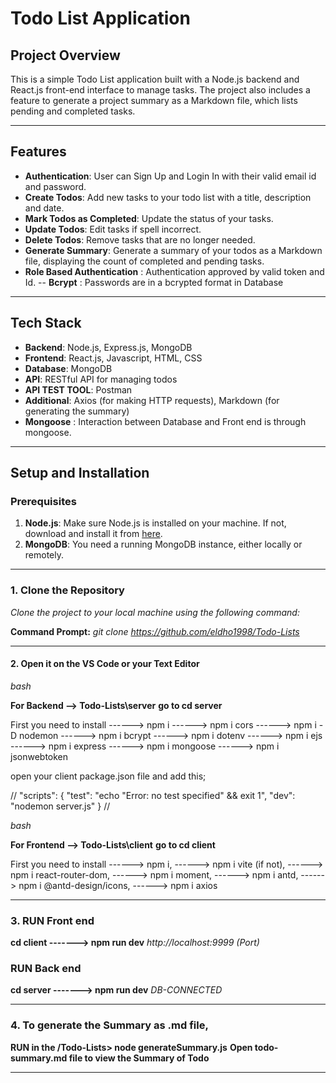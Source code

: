 # Todo List Application

## Project Overview

This is a simple Todo List application built with a Node.js backend and React.js front-end interface to manage tasks. The project also includes a feature to generate a project summary as a Markdown file, which lists pending and completed tasks.

---

## Features

- **Authentication**: User can Sign Up and Login In with their valid email id and password.
- **Create Todos**: Add new tasks to your todo list with a title, description and date.
- **Mark Todos as Completed**: Update the status of your tasks.
- **Update Todos**: Edit tasks if spell incorrect.
- **Delete Todos**: Remove tasks that are no longer needed.
- **Generate Summary**: Generate a summary of your todos as a Markdown file, displaying the count of completed and pending tasks.
- **Role Based Authentication** : Authentication approved by valid token and Id.
  -- **Bcrypt** : Passwords are in a bcrypted format in Database

---

## Tech Stack

- **Backend**: Node.js, Express.js, MongoDB
- **Frontend**: React.js, Javascript, HTML, CSS
- **Database**: MongoDB
- **API**: RESTful API for managing todos
- **API TEST TOOL**: Postman
- **Additional**: Axios (for making HTTP requests), Markdown (for generating the summary)
- **Mongoose** : Interaction between Database and Front end is through mongoose.

---

## Setup and Installation

### Prerequisites

1. **Node.js**: Make sure Node.js is installed on your machine. If not, download and install it from [here](https://nodejs.org/).
2. **MongoDB**: You need a running MongoDB instance, either locally or remotely.

---

### 1. Clone the Repository

_Clone the project to your local machine using the following command:_

**Command Prompt:**
_git clone https://github.com/eldho1998/Todo-Lists_

---

#### 2. Open it on the VS Code or your Text Editor

_bash_

**For Backend --> Todo-Lists\server**
**go to cd server**

First you need to install
------> npm i
------> npm i cors
------> npm i -D nodemon
------> npm i bcrypt
------> npm i dotenv
------> npm i ejs
------> npm i express
------> npm i mongoose
------> npm i jsonwebtoken

open your client package.json file and add this;

// "scripts": {
"test": "echo \"Error: no test specified\" && exit 1",
"dev": "nodemon server.js"
} //

_bash_

**For Frontend --> Todo-Lists\client**
**go to cd client**

First you need to install
------> npm i,
------> npm i vite (if not),
------> npm i react-router-dom,
------> npm i moment,
------> npm i antd,
------> npm i @antd-design/icons,
------> npm i axios

---

### 3. RUN Front end

**cd client -------> npm run dev**
_http://localhost:9999 (Port)_

### RUN Back end

**cd server -------> npm run dev**
_DB-CONNECTED_

---

### 4. To generate the Summary as .md file,

**RUN in the /Todo-Lists> node generateSummary.js**
**Open todo-summary.md file to view the Summary of Todo**

---
